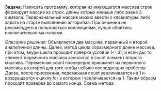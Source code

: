 **Задача:**
Написать программу, которая из имующегося массива строк формирует массив из строк, длины котрых меньше либо равна 3 символа. Первоначальный массив можно ввести с клавиатуры. либо задать на старте выполнения алгоритма. При решении не рекомендуется пользоваться коллекциями, лучше обойтись исключительно массивами.

*Описание решения:*
Объявляется два массива, первичный и второй аналогичной длины. Далее, метод цикла соразмерного длине массива, при этом, внури цикла проходит прверка условия (<=3), и если ды, то элемент первичного массива заносится в count элемент второго массива. Переменная count поочередно принимает из первичного массива во второй для того чтобы небыло последующих пробелов. Далее, после присвоения, переменная count увеличивается на 1 и возвращается к циклу for в котором i увеличивается на 1. Таким образм проходит проверка до самого конца.
Схема метода:
![]() 